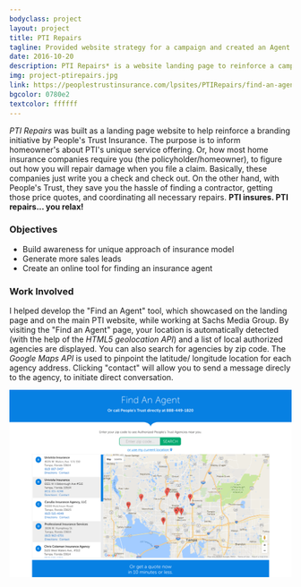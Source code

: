 ```yaml
---
bodyclass: project
layout: project
title: PTI Repairs
tagline: Provided website strategy for a campaign and created an Agent Locator tool
date: 2016-10-20
description: PTI Repairs* is a website landing page to reinforce a campaign initiative by People's Trust Insurance. The purpose of the campaign is to inform homeowner's about PTI's unique service offering. Most home insurance companies require you, as the policyholder, to figure out how you will repair damage when you file a claim.
img: project-ptirepairs.jpg
link: https://peoplestrustinsurance.com/lpsites/PTIRepairs/find-an-agent
bgcolor: 0780e2
textcolor: ffffff
---
```


*PTI Repairs* was built as a landing page website to help reinforce a branding initiative by People's Trust Insurance. The purpose is to inform homeowner's about PTI's unique service offering. Or, how most home insurance companies require you (the policyholder/homeowner), to figure out how you will repair damage when you file a claim. Basically, these companies just write you a check and check out. On the other hand, with People's Trust, they save you the hassle of finding a contractor, getting those price quotes, and coordinating all necessary repairs. **PTI insures. PTI repairs... you relax!**

### Objectives
* Build awareness for unique approach of insurance model
* Generate more sales leads
* Create an online tool for finding an insurance agent

### Work Involved
I helped develop the "Find an Agent" tool, which showcased on the landing page and on the main PTI website, while working at Sachs Media Group. By visiting the "Find an Agent" page, your location is automatically detected (with the help of the *HTML5 geolocation API*) and a list of local authorized agencies are displayed. You can also search for agencies by zip code. The *Google Maps API* is used to pinpoint the latitude/ longitude location for each agency address. Clicking "contact" will allow you to send a message direcly to the agency, to initiate direct conversation.

![ptirepairs agent image](/assets/images/project-ptirepairs-agent.png)
